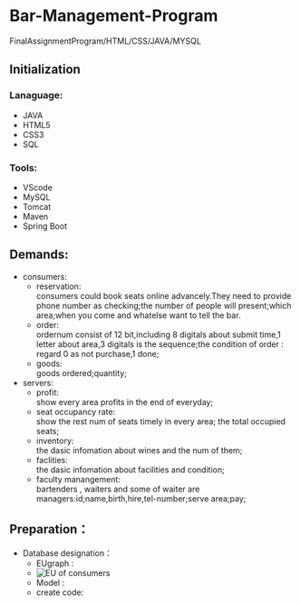 # Bar-Management-Program
FinalAssignmentProgram/HTML/CSS/JAVA/MYSQL
## Initialization
### Lanaguage:
   * JAVA 
   * HTML5
   * CSS3 
   * SQL 
### Tools:
   * VScode
   * MySQL 
   * Tomcat
   * Maven 
   * Spring Boot
## Demands:  
+ consumers:  
    + reservation:<br>
    consumers could book seats online advancely.They need to provide phone number as checking;the number of people will present;which area;when you come and whatelse want to tell the bar.
    + order:<br>
    ordernum consist of 12 bit,including 8 digitals about submit time,1 letter about area,3 digitals is the sequence;the condition of order : regard 0 as not purchase,1 done;
    + goods:<br>
    goods ordered;quantity;
+ servers:
    + profit:<br>
    show every area profits in the end of everyday; 
    + seat occupancy rate:<br>
    show the rest num of seats timely in every area; the total occupied seats; 
    + inventory:<br>
    the dasic infomation about wines and the num of them;
    + faclities:<br>
    the dasic infomation about facilities and condition;
    + faculty manangement:<br>
    bartenders , waiters and some of waiter are managers:id;name,birth,hire,tel-number;serve area;pay;
   
## Preparation：  
+ Database designation：  
    + EUgraph :
    - ![EU of consumers]("../graphs/consumers.jpg")
    + Model :
    + create code:
